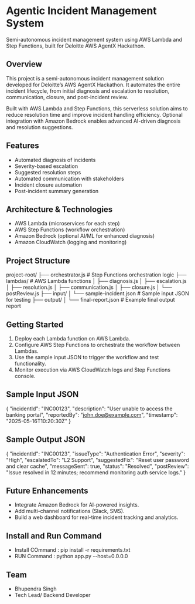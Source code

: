 # Agentic Incident Management System
Semi-autonomous incident management system using AWS Lambda and Step Functions, built for Deloitte AWS AgentX Hackathon.

## Overview

This project is a semi-autonomous incident management solution developed for Deloitte’s AWS AgentX Hackathon. It automates the entire incident lifecycle, from initial diagnosis and escalation to resolution, communication, closure, and post-incident review.

Built with AWS Lambda and Step Functions, this serverless solution aims to reduce resolution time and improve incident handling efficiency. Optional integration with Amazon Bedrock enables advanced AI-driven diagnosis and resolution suggestions.

## Features

- Automated diagnosis of incidents  
- Severity-based escalation  
- Suggested resolution steps  
- Automated communication with stakeholders  
- Incident closure automation  
- Post-incident summary generation  


## Architecture & Technologies

- AWS Lambda (microservices for each step)  
- AWS Step Functions (workflow orchestration)  
- Amazon Bedrock (optional AI/ML for enhanced diagnosis)  
- Amazon CloudWatch (logging and monitoring)  


## Project Structure

project-root/
├── orchestrator.js # Step Functions orchestration logic
├── lambdas/ # AWS Lambda functions
│ ├── diagnosis.js
│ ├── escalation.js
│ ├── resolution.js
│ ├── communication.js
│ ├── closure.js
│ └── postReview.js
├── input/
│ └── sample-incident.json # Sample input JSON for testing
├── output/
│ └── final-report.json # Example final output report

## Getting Started

1. Deploy each Lambda function on AWS Lambda.  
2. Configure AWS Step Functions to orchestrate the workflow between Lambdas.  
3. Use the sample input JSON to trigger the workflow and test functionality.  
4. Monitor execution via AWS CloudWatch logs and Step Functions console.  


## Sample Input JSON
{
  "incidentId": "INC00123",
  "description": "User unable to access the banking portal",
  "reportedBy": "john.doe@example.com",
  "timestamp": "2025-05-16T10:20:30Z"
}

## Sample Output JSON
{
  "incidentId": "INC00123",
  "issueType": "Authentication Error",
  "severity": "High",
  "escalatedTo": "L2 Support",
  "suggestedFix": "Reset user password and clear cache",
  "messageSent": true,
  "status": "Resolved",
  "postReview": "Issue resolved in 12 minutes; recommend monitoring auth service logs."
}

## Future Enhancements
 - Integrate Amazon Bedrock for AI-powered insights.
 - Add multi-channel notifications (Slack, SMS).
 - Build a web dashboard for real-time incident tracking and analytics.

## Install and Run Command
 - Install COmmand : pip install -r requirements.txt
 - RUN Command : python app.py --host=0.0.0.0

## Team
 - Bhupendra Singh
 - Tech Lead/ Backend Developer